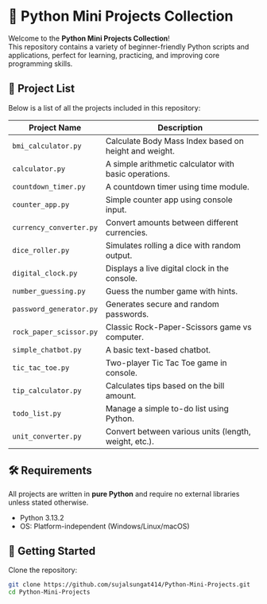 # 🐍 Python Mini Projects Collection

Welcome to the **Python Mini Projects Collection**!  
This repository contains a variety of beginner-friendly Python scripts and applications, perfect for learning, practicing, and improving core programming skills.

## 📁 Project List

Below is a list of all the projects included in this repository:

| Project Name            | Description                                           |
| ----------------------- | ----------------------------------------------------- |
| `bmi_calculator.py`     | Calculate Body Mass Index based on height and weight. |
| `calculator.py`         | A simple arithmetic calculator with basic operations. |
| `countdown_timer.py`    | A countdown timer using time module.                  |
| `counter_app.py`        | Simple counter app using console input.               |
| `currency_converter.py` | Convert amounts between different currencies.         |
| `dice_roller.py`        | Simulates rolling a dice with random output.          |
| `digital_clock.py`      | Displays a live digital clock in the console.         |
| `number_guessing.py`    | Guess the number game with hints.                     |
| `password_generator.py` | Generates secure and random passwords.                |
| `rock_paper_scissor.py` | Classic Rock-Paper-Scissors game vs computer.         |
| `simple_chatbot.py`     | A basic text-based chatbot.                           |
| `tic_tac_toe.py`        | Two-player Tic Tac Toe game in console.               |
| `tip_calculator.py`     | Calculates tips based on the bill amount.             |
| `todo_list.py`          | Manage a simple to-do list using Python.              |
| `unit_converter.py`     | Convert between various units (length, weight, etc.). |

## 🛠 Requirements

All projects are written in **pure Python** and require no external libraries unless stated otherwise.

- Python 3.13.2
- OS: Platform-independent (Windows/Linux/macOS)

## 🚀 Getting Started

Clone the repository:

```bash
git clone https://github.com/sujalsungat414/Python-Mini-Projects.git
cd Python-Mini-Projects
```
